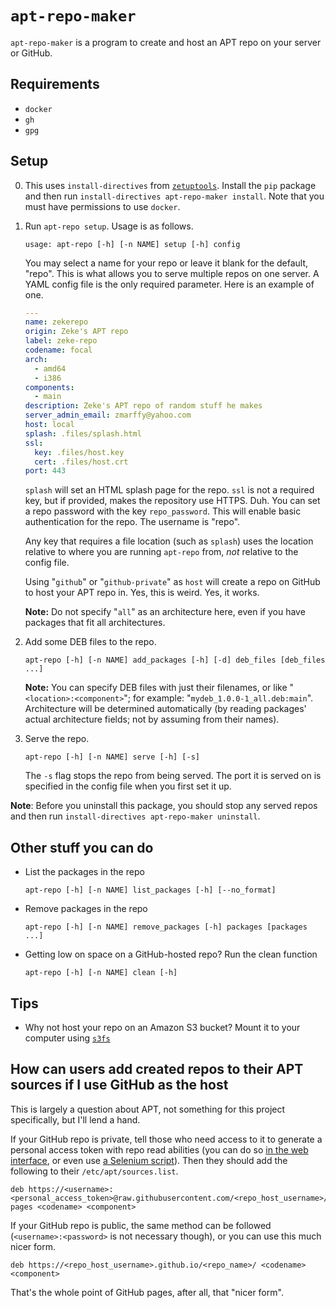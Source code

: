 # `apt-repo-maker`

`apt-repo-maker` is a program to create and host an APT repo on your server or GitHub.

## Requirements

- `docker`
- `gh`
- `gpg`

## Setup

0. This uses `install-directives` from [`zetuptools`](https://github.com/zmarffy/zetuptools). Install the `pip` package and then run `install-directives apt-repo-maker install`. Note that you must have permissions to use `docker`.

1. Run `apt-repo setup`. Usage is as follows.

    ```text
    usage: apt-repo [-h] [-n NAME] setup [-h] config
    ```

    You may select a name for your repo or leave it blank for the default, "repo". This is what allows you to serve multiple repos on one server. A YAML config file is the only required parameter. Here is an example of one.

    ```yaml
    ---
    name: zekerepo
    origin: Zeke's APT repo
    label: zeke-repo
    codename: focal
    arch:
      - amd64
      - i386
    components:
      - main
    description: Zeke's APT repo of random stuff he makes
    server_admin_email: zmarffy@yahoo.com
    host: local
    splash: .files/splash.html
    ssl:
      key: .files/host.key
      cert: .files/host.crt
    port: 443
    ```

    `splash` will set an HTML splash page for the repo. `ssl` is not a required key, but if provided, makes the repository use HTTPS. Duh. You can set a repo password with the key `repo_password`. This will enable basic authentication for the repo. The username is "repo".

    Any key that requires a file location (such as `splash`) uses the location relative to where you are running `apt-repo` from, *not* relative to the config file.

    Using "`github`" or "`github-private`" as `host` will create a repo on GitHub to host your APT repo in. Yes, this is weird. Yes, it works.

    **Note:** Do not specify "`all`" as an architecture here, even if you have packages that fit all architectures.

2. Add some DEB files to the repo.

    ```text
    apt-repo [-h] [-n NAME] add_packages [-h] [-d] deb_files [deb_files ...]
    ```

    **Note:** You can specify DEB files with just their filenames, or like "`<location>:<component>`"; for example: "`mydeb_1.0.0-1_all.deb:main`". Architecture will be determined automatically (by reading packages' actual architecture fields; not by assuming from their names).

3. Serve the repo.

    ```text
    apt-repo [-h] [-n NAME] serve [-h] [-s]
    ```

    The `-s` flag stops the repo from being served. The port it is served on is specified in the config file when you first set it up.

**Note**: Before you uninstall this package, you should stop any served repos and then run `install-directives apt-repo-maker uninstall`.

## Other stuff you can do

- List the packages in the repo

    ```text
    apt-repo [-h] [-n NAME] list_packages [-h] [--no_format]
    ```

- Remove packages in the repo

    ```text
    apt-repo [-h] [-n NAME] remove_packages [-h] packages [packages ...]
    ```

- Getting low on space on a GitHub-hosted repo? Run the clean function

    ```text
    apt-repo [-h] [-n NAME] clean [-h]
    ```

## Tips

- Why not host your repo on an Amazon S3 bucket? Mount it to your computer using [`s3fs`](http://manpages.ubuntu.com/manpages/xenial/man1/s3fs.1.html)

## How can users add created repos to their APT sources if I use GitHub as the host

This is largely a question about APT, not something for this project specifically, but I'll lend a hand.

If your GitHub repo is private, tell those who need access to it to generate a personal access token with repo read abilities (you can do so [in the web interface](https://github.com/settings/tokens/new), or even use [a Selenium script](https://gist.github.com/zmarffy/11eee870c73d6a25d49bacc06b24a8ab)). Then they should add the following to their `/etc/apt/sources.list`.

```text
deb https://<username>:<personal_access_token>@raw.githubusercontent.com/<repo_host_username>/<repo_name>/gh-pages <codename> <component>
```

If your GitHub repo is public, the same method can be followed (`<username>:<password>` is not necessary though), or you can use this much nicer form.

```text
deb https://<repo_host_username>.github.io/<repo_name>/ <codename> <component>
```

That's the whole point of GitHub pages, after all, that "nicer form".
